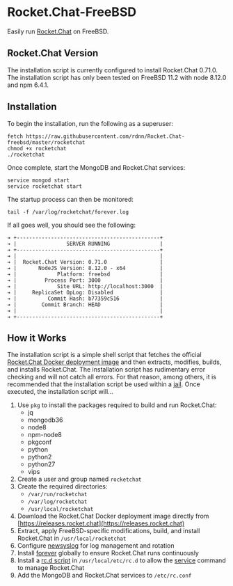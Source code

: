 # Rocket.Chat-FreeBSD
Easily run [Rocket.Chat](https://github.com/RocketChat/Rocket.Chat) on FreeBSD.

## Rocket.Chat Version
The installation script is currently configured to install Rocket.Chat 0.71.0. The installation script has only been tested on FreeBSD 11.2 with node 8.12.0 and npm 6.4.1.

## Installation
To begin the installation, run the following as a superuser:
```
fetch https://raw.githubusercontent.com/rdnn/Rocket.Chat-freebsd/master/rocketchat
chmod +x rocketchat
./rocketchat
```

Once complete, start the MongoDB and Rocket.Chat services:
```
service mongod start
service rocketchat start
```

The startup process can then be monitored:
```
tail -f /var/log/rocketchat/forever.log
```

If all goes well, you should see the following:
```
➔ +----------------------------------------------+
➔ |                SERVER RUNNING                |
➔ +----------------------------------------------+
➔ |                                              |
➔ |  Rocket.Chat Version: 0.71.0                 |
➔ |       NodeJS Version: 8.12.0 - x64           |
➔ |             Platform: freebsd                |
➔ |         Process Port: 3000                   |
➔ |             Site URL: http://localhost:3000  |
➔ |     ReplicaSet OpLog: Disabled               |
➔ |          Commit Hash: b77359c516             |
➔ |        Commit Branch: HEAD                   |
➔ |                                              |
➔ +----------------------------------------------+
```

## How it Works
The installation script is a simple shell script that fetches the official [Rocket.Chat Docker deployment image](https://hub.docker.com/r/rocketchat/rocket.chat) and then extracts, modifies, builds, and installs Rocket.Chat. The installation script has rudimentary error checking and will not catch all errors. For that reason, among others, it is recommended that the installation script be used within a [jail](https://www.freebsd.org/doc/handbook/jails.html). Once executed, the installation script will...

1. Use `pkg` to install the packages required to build and run Rocket.Chat:
   * jq
   * mongodb36
   * node8
   * npm-node8
   * pkgconf
   * python
   * python2
   * python27
   * vips
2. Create a user and group named `rocketchat`
3. Create the required directories:
   * `/var/run/rocketchat`
   * `/var/log/rocketchat`
   * `/usr/local/rocketchat`
4. Download the Rocket.Chat Docker deployment image directly from [https://releases.rocket.chat](https://releases.rocket.chat)
5. Extract, apply FreeBSD-specific modifications, build, and install Rocket.Chat in `/usr/local/rocketchat`
6. Configure [newsyslog](https://www.freebsd.org/cgi/man.cgi?newsyslog) for log management and rotation
7. Install [forever](https://www.npmjs.com/package/forever) globally to ensure Rocket.Chat runs continuously
8. Install a [rc.d script](https://raw.githubusercontent.com/rdnn/Rocket.Chat-freebsd/master/rocketchat.rc.d) in `/usr/local/etc/rc.d` to allow the [service](https://www.freebsd.org/cgi/man.cgi?service) command to manage Rocket.Chat
9. Add the MongoDB and Rocket.Chat services to `/etc/rc.conf`
